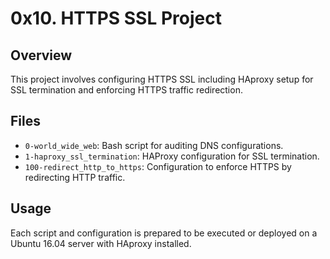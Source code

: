 # 0x10. HTTPS SSL Project

## Overview
This project involves configuring HTTPS SSL including HAproxy setup for SSL termination and enforcing HTTPS traffic redirection.

## Files
- `0-world_wide_web`: Bash script for auditing DNS configurations.
- `1-haproxy_ssl_termination`: HAProxy configuration for SSL termination.
- `100-redirect_http_to_https`: Configuration to enforce HTTPS by redirecting HTTP traffic.

## Usage
Each script and configuration is prepared to be executed or deployed on a Ubuntu 16.04 server with HAproxy installed.

